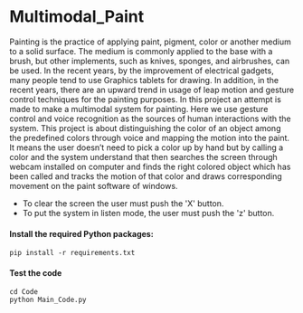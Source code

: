 # Multimodal_Paint

Painting is the practice of applying paint, pigment, color or another medium to a solid surface. The medium is commonly applied to the base with a brush, but other 
implements, such as knives, sponges, and airbrushes, can be used. In the recent years, by the improvement of electrical gadgets, many people tend to use  Graphics tablets for drawing. In addition, in the recent years, there are an upward trend in usage of leap motion and gesture control techniques for the painting purposes. In this project an attempt is made to make a multimodal system for painting. Here we use gesture control and voice recognition as the sources of human interactions with  the system. This project is about distinguishing the color of an object among the predefined colors through voice and mapping the motion into the paint. It means the user doesn’t need to pick a color up by hand but by calling a color and the system understand that then searches the screen through webcam installed on computer and finds the right colored object which has been called and tracks the motion of that color and draws corresponding movement on the paint software of windows. 

* To clear the screen the user must push the 'X' button.
* To put the system in listen mode, the user must push the 'z' button.

#### Install the required Python packages:
```
pip install -r requirements.txt
```
#### Test the code
```
cd Code
python Main_Code.py
```
